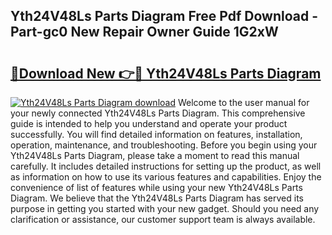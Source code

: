 ## Yth24V48Ls Parts Diagram Free Pdf Download - Part-gc0 New Repair Owner Guide 1G2xW

# <h2><a href="http://dfoky4.blite.top/?on=Yth24V48Ls+Parts+Diagram">🔗Download New 👉🔴 Yth24V48Ls Parts Diagram</a></h2>

[![Yth24V48Ls Parts Diagram download](https://i.imgur.com/lujVjoI.png)](http://dfoky4.blite.top/?on=Yth24V48Ls+Parts+Diagram)
Welcome to the user manual for your newly connected Yth24V48Ls Parts Diagram. This comprehensive guide is intended to help you understand and operate your product successfully. You will find detailed information on features, installation, operation, maintenance, and troubleshooting. Before you begin using your Yth24V48Ls Parts Diagram, please take a moment to read this manual carefully. It includes detailed instructions for setting up the product, as well as information on how to use its various features and capabilities. Enjoy the convenience of list of features while using your new Yth24V48Ls Parts Diagram. We believe that the Yth24V48Ls Parts Diagram has served its purpose in getting you started with your new gadget. Should you need any clarification or assistance, our customer support team is always available.
